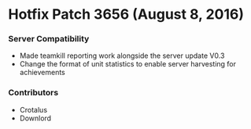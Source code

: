 # Hotfix Patch 3656 (August 8, 2016)

### Server Compatibility

- Made teamkill reporting work alongside the server update V0.3
- Change the format of unit statistics to enable server harvesting for achievements

### Contributors

- Crotalus
- Downlord
